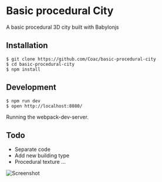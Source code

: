 # Basic procedural City
A basic procedural 3D city built with Babylonjs


## Installation
```
$ git clone https://github.com/Coac/basic-procedural-city
$ cd basic-procedural-city
$ npm install
```

## Development
```
$ npm run dev
$ open http://localhost:8080/
```
Running the webpack-dev-server.

## Todo
* Separate code  
* Add new building type  
* Procedural texture
...

![Screenshot](http://puu.sh/owIY0/5e07695f3c.jpg)
